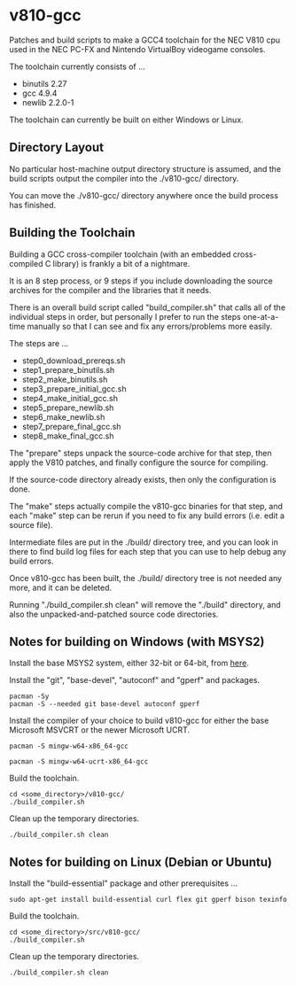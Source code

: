 # v810-gcc
Patches and build scripts to make a GCC4 toolchain for the NEC V810 cpu used in the NEC PC-FX and Nintendo VirtualBoy videogame consoles.

The toolchain currently consists of ...
* binutils 2.27
* gcc 4.9.4
* newlib 2.2.0-1

The toolchain can currently be built on either Windows or Linux.


## Directory Layout

No particular host-machine output directory structure is assumed, and the build scripts output the compiler into the ./v810-gcc/ directory.

You can move the ./v810-gcc/ directory anywhere once the build process has finished.


## Building the Toolchain

Building a GCC cross-compiler toolchain (with an embedded cross-compiled C library) is frankly a bit of a nightmare.

It is an 8 step process, or 9 steps if you include downloading the source archives for the compiler and the libraries that it needs.

There is an overall build script called "build_compiler.sh" that calls all of the individual steps in order, but personally I prefer to run the steps one-at-a-time manually so that I can see and fix any errors/problems more easily.

The steps are ...
* step0_download_prereqs.sh
* step1_prepare_binutils.sh
* step2_make_binutils.sh
* step3_prepare_initial_gcc.sh
* step4_make_initial_gcc.sh
* step5_prepare_newlib.sh
* step6_make_newlib.sh
* step7_prepare_final_gcc.sh
* step8_make_final_gcc.sh


The "prepare" steps unpack the source-code archive for that step, then apply the V810 patches, and finally configure the source for compiling.

If the source-code directory already exists, then only the configuration is done.


The "make" steps actually compile the v810-gcc binaries for that step, and each "make" step can be rerun if you need to fix any build errors (i.e. edit a source file).


Intermediate files are put in the ./build/ directory tree, and you can look in there to find build log files for each step that you can use to help debug any build errors.

Once v810-gcc has been built, the ./build/ directory tree is not needed any more, and it can be deleted.

Running "./build_compiler.sh clean" will remove the "./build" directory, and also the unpacked-and-patched source code directories.


## Notes for building on Windows (with MSYS2)

Install the base MSYS2 system, either 32-bit or 64-bit, from [here](https://www.msys2.org/).

Install the "git", "base-devel", "autoconf" and "gperf" and packages.
```
pacman -Sy
pacman -S --needed git base-devel autoconf gperf
```

Install the compiler of your choice to build v810-gcc for either the base Microsoft MSVCRT or the newer Microsoft UCRT.
```
pacman -S mingw-w64-x86_64-gcc
```

```
pacman -S mingw-w64-ucrt-x86_64-gcc
```

Build the toolchain.
```
cd <some_directory>/v810-gcc/
./build_compiler.sh
```

Clean up the temporary directories.
```
./build_compiler.sh clean
```


## Notes for building on Linux (Debian or Ubuntu)

Install the "build-essential" package and other prerequisites ...
```
sudo apt-get install build-essential curl flex git gperf bison texinfo 
```

Build the toolchain.
```
cd <some_directory>/src/v810-gcc/
./build_compiler.sh
```

Clean up the temporary directories.
```
./build_compiler.sh clean
```
